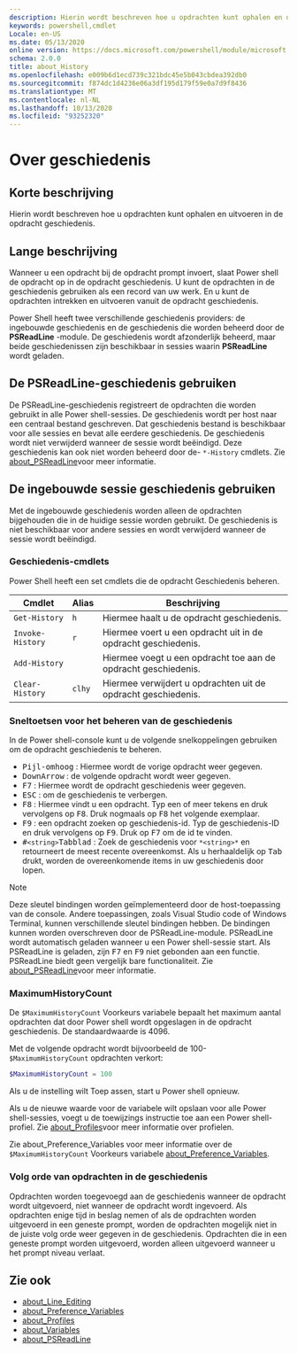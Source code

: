 ```yaml
---
description: Hierin wordt beschreven hoe u opdrachten kunt ophalen en uitvoeren in de opdracht geschiedenis.
keywords: powershell,cmdlet
Locale: en-US
ms.date: 05/13/2020
online version: https://docs.microsoft.com/powershell/module/microsoft.powershell.core/about/about_history?view=powershell-6&WT.mc_id=ps-gethelp
schema: 2.0.0
title: about_History
ms.openlocfilehash: e009b6d1ecd739c321bdc45e5b043cbdea392db0
ms.sourcegitcommit: f874dc1d4236e06a3df195d179f59e0a7d9f8436
ms.translationtype: MT
ms.contentlocale: nl-NL
ms.lasthandoff: 10/13/2020
ms.locfileid: "93252320"
---
```

# <a name="about-history"></a>Over geschiedenis

## <a name="short-description"></a>Korte beschrijving
Hierin wordt beschreven hoe u opdrachten kunt ophalen en uitvoeren in de opdracht geschiedenis.

## <a name="long-description"></a>Lange beschrijving

Wanneer u een opdracht bij de opdracht prompt invoert, slaat Power shell de opdracht op in de opdracht geschiedenis. U kunt de opdrachten in de geschiedenis gebruiken als een record van uw werk. En u kunt de opdrachten intrekken en uitvoeren vanuit de opdracht geschiedenis.

Power Shell heeft twee verschillende geschiedenis providers: de ingebouwde geschiedenis en de geschiedenis die worden beheerd door de **PSReadLine** -module. De geschiedenis wordt afzonderlijk beheerd, maar beide geschiedenissen zijn beschikbaar in sessies waarin **PSReadLine** wordt geladen.

## <a name="using-the-psreadline-history"></a>De PSReadLine-geschiedenis gebruiken

De PSReadLine-geschiedenis registreert de opdrachten die worden gebruikt in alle Power shell-sessies.
De geschiedenis wordt per host naar een centraal bestand geschreven. Dat geschiedenis bestand is beschikbaar voor alle sessies en bevat alle eerdere geschiedenis. De geschiedenis wordt niet verwijderd wanneer de sessie wordt beëindigd. Deze geschiedenis kan ook niet worden beheerd door de- `*-History` cmdlets. Zie [about_PSReadLine](../../PSReadLine/About/about_PSReadLine.md)voor meer informatie.

## <a name="using-the-built-in-session-history"></a>De ingebouwde sessie geschiedenis gebruiken

Met de ingebouwde geschiedenis worden alleen de opdrachten bijgehouden die in de huidige sessie worden gebruikt. De geschiedenis is niet beschikbaar voor andere sessies en wordt verwijderd wanneer de sessie wordt beëindigd.

### <a name="history-cmdlets"></a>Geschiedenis-cmdlets

Power Shell heeft een set cmdlets die de opdracht Geschiedenis beheren.

| Cmdlet           | Alias  | Beschrijving                                |
| ---------------- | ------ | ------------------------------------------ |
| `Get-History`    | `h`    | Hiermee haalt u de opdracht geschiedenis.                  |
| `Invoke-History` | `r`    | Hiermee voert u een opdracht uit in de opdracht geschiedenis.     |
| `Add-History`    |        | Hiermee voegt u een opdracht toe aan de opdracht geschiedenis.     |
| `Clear-History`  | `clhy` | Hiermee verwijdert u opdrachten uit de opdracht geschiedenis. |

### <a name="keyboard-shortcuts-for-managing-history"></a>Sneltoetsen voor het beheren van de geschiedenis

In de Power shell-console kunt u de volgende snelkoppelingen gebruiken om de opdracht geschiedenis te beheren.

- <kbd>Pijl-omhoog</kbd> : Hiermee wordt de vorige opdracht weer gegeven.
- <kbd>DownArrow</kbd> : de volgende opdracht wordt weer gegeven.
- <kbd>F7</kbd> : Hiermee wordt de opdracht geschiedenis weer gegeven.
- <kbd>ESC</kbd> : om de geschiedenis te verbergen.
- <kbd>F8</kbd> : Hiermee vindt u een opdracht. Typ een of meer tekens en druk vervolgens op <kbd>F8</kbd>. Druk nogmaals op <kbd>F8</kbd> het volgende exemplaar.
- <kbd>F9</kbd> : een opdracht zoeken op geschiedenis-id. Typ de geschiedenis-ID en druk vervolgens op <kbd>F9</kbd>. Druk op <kbd>F7</kbd> om de id te vinden.
- <kbd>#</kbd>`<string>`</kbd><kbd>Tabblad</kbd> : Zoek de geschiedenis voor `*<string>*` en retourneert de meest recente overeenkomst. Als u herhaaldelijk op <kbd>Tab</kbd> drukt, worden de overeenkomende items in uw geschiedenis door lopen.

> [!NOTE]
> Deze sleutel bindingen worden geïmplementeerd door de host-toepassing van de console. Andere toepassingen, zoals Visual Studio code of Windows Terminal, kunnen verschillende sleutel bindingen hebben. De bindingen kunnen worden overschreven door de PSReadLine-module. PSReadLine wordt automatisch geladen wanneer u een Power shell-sessie start.
> Als PSReadLine is geladen, zijn <kbd>F7</kbd> en <kbd>F9</kbd> niet gebonden aan een functie. PSReadLine biedt geen vergelijk bare functionaliteit. Zie [about_PSReadLine](../../PSReadLine/About/about_PSReadLine.md)voor meer informatie.

### <a name="maximumhistorycount"></a>MaximumHistoryCount

De `$MaximumHistoryCount` Voorkeurs variabele bepaalt het maximum aantal opdrachten dat door Power shell wordt opgeslagen in de opdracht geschiedenis. De standaardwaarde is 
4096.

Met de volgende opdracht wordt bijvoorbeeld de 100- `$MaximumHistoryCount` opdrachten verkort:

```powershell
$MaximumHistoryCount = 100
```

Als u de instelling wilt Toep assen, start u Power shell opnieuw.

Als u de nieuwe waarde voor de variabele wilt opslaan voor alle Power shell-sessies, voegt u de toewijzings instructie toe aan een Power shell-profiel. Zie [about_Profiles](about_Profiles.md)voor meer informatie over profielen.

Zie about_Preference_Variables voor meer informatie over de `$MaximumHistoryCount` Voorkeurs variabele [about_Preference_Variables](about_Preference_Variables.md).

### <a name="order-of-commands-in-the-history"></a>Volg orde van opdrachten in de geschiedenis

Opdrachten worden toegevoegd aan de geschiedenis wanneer de opdracht wordt uitgevoerd, niet wanneer de opdracht wordt ingevoerd. Als opdrachten enige tijd in beslag nemen of als de opdrachten worden uitgevoerd in een geneste prompt, worden de opdrachten mogelijk niet in de juiste volg orde weer gegeven in de geschiedenis. Opdrachten die in een geneste prompt worden uitgevoerd, worden alleen uitgevoerd wanneer u het prompt niveau verlaat.

## <a name="see-also"></a>Zie ook

- [about_Line_Editing](about_Line_Editing.md)
- [about_Preference_Variables](about_Preference_Variables.md)
- [about_Profiles](about_Profiles.md)
- [about_Variables](about_Variables.md)
- [about_PSReadLine](../../PSReadLine/About/about_PSReadLine.md)
